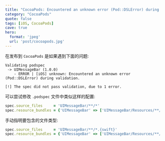 ```yaml
---
title: "CocoaPods: Encountered an unknown error (Pod::DSLError) during validation"
category: "CocoaPods"
quote: false
tags: [iOS, CocoaPods]
cave: true
hero:
  format: 'jpeg'
  url: 'post/cocoapods.jpg'
---
```

在发布到 `CocoaPods` 是如果遇到下面的问题:

```console
Validating podspec
 -> UIMessageBar (1.0.0)
    - ERROR | [iOS] unknown: Encountered an unknown error (Pod::DSLError) during validation.

[!] The spec did not pass validation, due to 1 error.
```

可以尝试修改 `.podspec` 文件中类似这样的配置:

```ruby
spec.source_files     = 'UIMessageBar/**/*'
spec.resource_bundles = {'UIMessageBar' => ['UIMessageBar/Resources/**/*']}
```

手动指明要包含的文件类型:

```ruby
spec.source_files     = 'UIMessageBar/**/*.{swift}'
spec.resource_bundles = {'UIMessageBar' => ['UIMessageBar/Resources/**/*.{xib,png}']}
```
